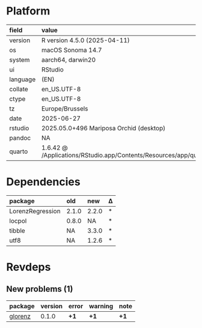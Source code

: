 # Platform

|field    |value                                                                       |
|:--------|:---------------------------------------------------------------------------|
|version  |R version 4.5.0 (2025-04-11)                                                |
|os       |macOS Sonoma 14.7                                                           |
|system   |aarch64, darwin20                                                           |
|ui       |RStudio                                                                     |
|language |(EN)                                                                        |
|collate  |en_US.UTF-8                                                                 |
|ctype    |en_US.UTF-8                                                                 |
|tz       |Europe/Brussels                                                             |
|date     |2025-06-27                                                                  |
|rstudio  |2025.05.0+496 Mariposa Orchid (desktop)                                     |
|pandoc   |NA                                                                          |
|quarto   |1.6.42 @ /Applications/RStudio.app/Contents/Resources/app/quarto/bin/quarto |

# Dependencies

|package          |old   |new   |Δ  |
|:----------------|:-----|:-----|:--|
|LorenzRegression |2.1.0 |2.2.0 |*  |
|locpol           |0.8.0 |NA    |*  |
|tibble           |NA    |3.3.0 |*  |
|utf8             |NA    |1.2.6 |*  |

# Revdeps

## New problems (1)

|package |version |error  |warning |note   |
|:-------|:-------|:------|:-------|:------|
|[glorenz](problems.md#glorenz)|0.1.0   |__+1__ |__+1__  |__+1__ |

